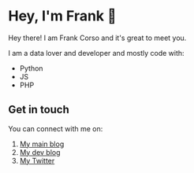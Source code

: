 # Hey, I'm Frank 👋

Hey there! I am Frank Corso and it's great to meet you.

I am a data lover and developer and mostly code with:
* Python
* JS
* PHP

## Get in touch

You can connect with me on:

1. [My main blog](https://frankcorso.me)
2. [My dev blog](https://frankcorso.dev)
3. [My Twitter](https://twitter.com/fpcorso)



